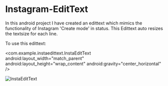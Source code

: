 # Instagram-EditText
In this android project I have created an edittext which mimics the functionality of Instagram 'Create mode' in status.
This Edittext auto resizes the textsize for each line.

To use this edittext:

  <com.example.instaedittext.InstaEditText
        android:layout_width="match_parent"
        android:layout_height="wrap_content"
        android:gravity="center_horizontal" />

![InstaEditText](https://user-images.githubusercontent.com/37189363/72993414-5b98c880-3e1b-11ea-9a96-07d3d5c84853.gif)
